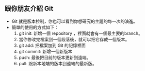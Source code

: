 ## 跟你朋友介紹 Git

* Git 就是版本控制，你也可以看到你想研究的主題的每一次的演進。
* 簡單的使用的方式如下：
    1. git init: 新增一個 repository ，裡面就會有一個最主要的branch。
    1. 當你修改完檔案到一個段落後，就可以把它存成一個版本。
    1. git add: 把檔案加到 Git 的記錄裡面
    1. git commit: 新增一個新版本
    1. push: 最後把目前的版本更新到遠端。
    1. pull: 跟新本地端的版本到遠端的最新版。

